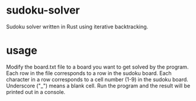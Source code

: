 # sudoku-solver
Sudoku solver written in Rust using iterative backtracking.

# usage
Modify the board.txt file to a board you want to get solved by the program.
Each row in the file corresponds to a row in the sudoku board.
Each character in a row corresponds to a cell number (1-9) in the sudoku board. Underscore ("\_") means a blank cell.
Run the program and the result will be printed out in a console.
